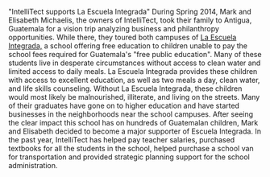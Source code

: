 

 "IntelliTect supports La Escuela Integrada"
During Spring 2014, Mark and Elisabeth Michaelis, the owners of IntelliTect, took their family to Antigua, Guatemala for a vision trip analyzing business and philanthropy opportunities. While there, they toured both campuses of [La Escuela Integrada,](https://www.wearegraces.org/ "Escuela Integrada") a school offering free education to children unable to pay the school fees required for Guatemala's "free public education". Many of these students live in desperate circumstances without access to clean water and limited access to daily meals. La Escuela Integrada provides these children with access to excellent education, as well as two meals a day, clean water, and life skills counseling. Without La Escuela Integrada, these children would most likely be malnourished, illiterate, and living on the streets. Many of their graduates have gone on to higher education and have started businesses in the neighborhoods near the school campuses. After seeing the clear impact this school has on hundreds of Guatemalan children, Mark and Elisabeth decided to become a major supporter of Escuela Integrada. In the past year, IntelliTect has helped pay teacher salaries, purchased textbooks for all the students in the school, helped purchase a school van for transportation and provided strategic planning support for the school administration.

